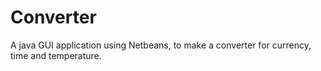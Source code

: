 # Converter
A java GUI application using Netbeans, to make a converter for currency, time and temperature.
